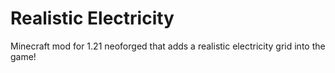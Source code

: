 # Realistic Electricity

Minecraft mod for 1.21 neoforged that adds a realistic electricity grid into the game!